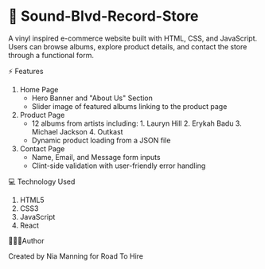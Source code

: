 # 💽 Sound-Blvd-Record-Store

A vinyl inspired e-commerce website built with HTML, CSS, and JavaScript. Users can browse albums, explore product details, and contact the store through a functional form.

⚡️ Features
1. Home Page
   - Hero Banner and "About Us" Section
   - Slider image of featured albums linking to the product page
2. Product Page
   - 12 albums from artists including:
         1. Lauryn Hill
         2. Erykah Badu
         3. Michael Jackson
         4. Outkast
   - Dynamic product loading from a JSON file
3. Contact Page
   - Name, Email, and Message form inputs
   - Clint-side validation with user-friendly error handling
   
   
💻 Technology Used

1. HTML5
2. CSS3
3. JavaScript
4. React


👩🏾‍💻Author

Created by Nia Manning for Road To Hire

